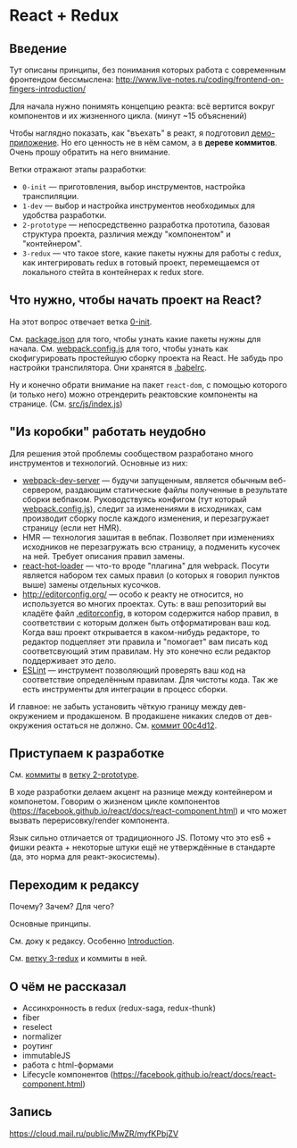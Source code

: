 # React + Redux

## Введение

Тут описаны принципы, без понимания которых работа с современным фронтендом бессмыслена: http://www.live-notes.ru/coding/frontend-on-fingers-introduction/

Для начала нужно понимять концепцию реакта: всё вертится вокруг компонентов и их жизненного цикла. (минут ~15 объяснений)

Чтобы наглядно показать, как "въехать" в реакт, я подготовил [демо-приложение](https://github.com/CruelIT/react-redux-todo-list-app). Но его ценность не в нём самом, а в **дереве коммитов**. Очень прошу обратить на него внимание.

Ветки отражают этапы разработки:

* `0-init` — приготовления, выбор инструментов, настройка транспиляции.
* `1-dev` — выбор и настройка инструментов необходимых для удобства разработки.
* `2-prototype` — непосредственно разработка прототипа, базовая структура проекта, различия между "компонентом" и "контейнером".
* `3-redux` — что такое store, какие пакеты нужны для работы с redux, как интегрировать redux в готовый проект, перемещаемся от локального стейта в контейнерах к redux store.

## Что нужно, чтобы начать проект на React?

На этот вопрос отвечает ветка [0-init](https://github.com/CruelIT/react-redux-todo-list-app/tree/0-init).

Cм. [package.json](https://github.com/CruelIT/react-redux-todo-list-app/blob/0-init/package.json) для того, чтобы узнать какие пакеты нужны для начала.
Cм. [webpack.config.js](https://github.com/CruelIT/react-redux-todo-list-app/blob/0-init/webpack.config.js) для того, чтобы узнать как скофигурировать простейшую сборку проекта на React.
Не забудь про настройки транспилятора. Они хранятся в [.babelrc](https://github.com/CruelIT/react-redux-todo-list-app/blob/0-init/.babelrc).

Ну и конечно обрати внимание на пакет `react-dom`, с помощью которого (и только него) можно отрендерить реактовские компоненты на странице. (См. [src/js/index.js](https://github.com/CruelIT/react-redux-todo-list-app/blob/0-init/src/js/index.js))

## "Из коробки" работать неудобно

Для решения этой проблемы сообществом разработано много инструментов и технологий. Основные из них:

* [webpack-dev-server](https://github.com/webpack/webpack-dev-server) — будучи запущенным, является обычным веб-сервером, раздающим статические файлы полученные в результате сборки вебпаком. Руководствуясь конфигом (тут который [webpack.config.js](https://github.com/CruelIT/react-redux-todo-list-app/blob/1-dev/webpack.config.js)), следит за изменениями в исходниках, сам производит сборку после каждого изменения, и перезагружает страницу (если нет HMR).
* HMR — технология зашитая в вебпак. Позволяет при изменениях исходников не перезагружать всю страницу, а подменить кусочек на ней. Требует описания правил замены.
* [react-hot-loader](https://github.com/gaearon/react-hot-loader) — что-то вроде "плагина" для webpack. Посути является набором тех самых правил (о которых я говорил пунктов выше) замены отдельных кусочков.
* http://editorconfig.org/ — особо к реакту не относится, но используется во многих проектах. Суть: в ваш репозиторий вы кладёте файл [.editorconfig](https://github.com/CruelIT/react-redux-todo-list-app/blob/master/.editorconfig), в котором содержится набор правил, в соответствии с которым должен быть отформатирован ваш код. Когда ваш проект открывается в каком-нибудь редакторе, то редактор подцепляет эти правила и "помогает" вам писать код соответсвующий этим правилам. Ну это конечно если редактор поддерживает это дело.
* [ESLint](http://eslint.org/) — инструмент позволяющий проверять ваш код на соответствие определённым правилам. Для чистоты кода. Так же есть инструменты для интеграции в процесс сборки.

И главное: не забыть установить чёткую границу между дев-окружением и продакшеном. В продакшене никаких следов от дев-окружения остаться не должно. См. [коммит 00c4d12](https://github.com/CruelIT/react-redux-todo-list-app/commit/00c4d124a0fd04a53b238383bd8c5a745d64c324).

## Приступаем к разработке

См. [коммиты](https://github.com/CruelIT/react-redux-todo-list-app/commits/2-prototype) в [ветку 2-prototype](https://github.com/CruelIT/react-redux-todo-list-app/tree/2-prototype).

В ходе разработки делаем акцент на разнице между контейнером и компонетом. Говорим о жизненом цикле компонентов (https://facebook.github.io/react/docs/react-component.html) и что может вызвать перерисовку/render компонента.

Язык сильно отличается от традиционного JS. Потому что это es6 + фишки реакта + некоторые штуки ещё не утверждённые в стандарте (да, это норма для реакт-экосистемы).

## Переходим к редаксу

Почему? Зачем? Для чего?

Основные принципы.

См. доку к редаксу. Особенно [Introduction](http://redux.js.org/docs/introduction/).

См. [ветку 3-redux](https://github.com/CruelIT/react-redux-todo-list-app/tree/3-redux) и коммиты в ней.

## О чём не рассказал

* Ассинхронность в redux (redux-saga, redux-thunk)
* fiber
* reselect
* normalizer
* роутинг
* immutableJS
* работа с html-формами
* Lifecycle компонентов (https://facebook.github.io/react/docs/react-component.html)

## Запись

https://cloud.mail.ru/public/MwZR/myfKPbjZV
